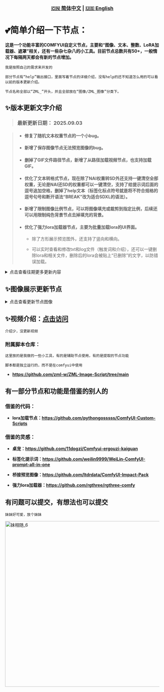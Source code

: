 <div align="center">
  
### [🇨🇳 简体中文](README.md) | [🇺🇸 English](README_EN.md)

</div>

# 💕简单介绍一下节点：
**这是一个功能丰富的COMFYUI自定义节点，主要和“图像、文本、整数、LoRA加载器、遮罩”相关，还有一些杂七杂八的小工具。目前节点总数共有50+，一般情况下每隔两天都会有新的节点增加。**

`我是按照自己的需求来开发的`

`部分节点有“help”输出接口，里面写着节点的详细介绍，没有help的还不知道怎么用的可以看以前的版本更新介绍。`

 `节点名称全部以“ZML_”开头，并且全部放在“图像/ZML_图像”分类下。`

## ✨版本更新文字介绍

> ### 最新更新日期： **2025.09.03**

> - #### 修复了随机文本权重节点的一个小bug。
>
> - #### 新增了保存图像节点无法预览图像的bug。
>
> - #### 删掉了GIF文件路径节点，新增了从路径加载视频节点，也支持加载GIF。
>
> - #### 优化了文本转格式节点，现在除了NAI权重转SD外还支持一键清空全部权重，无论是NAI还SD的权重都可以一键清空，支持了给提示词后面的逗号追加空格，删掉了help文本（标签化标点符号就是将不符合规格的逗号句号和断开语法“BREAK”改为适合SDXL的语法）。
>
> - #### 新增了限制图像比例节点，可以将图像填充或裁剪到指定比例，后续还可以用限制纯色背景节点去掉填充的背景。
>
> - #### 优化了强力lora加载器节点，主要为批量加载lora的UI界面。
>
>   * 除了方形展示预览图外，还支持了竖向和横向。
>
>   * 可以实时查看和修改txt和log文件（触发词和介绍），还可以一键删除lora和相关文件，删除后的lora会被贴上“已删除”的文字，以防错误加载。
>

<details>
<summary>点击查看往期更多更新内容</summary>

> ### 更新日期： **2025.09.02**

> - #### 修复了强力lora节点无法使用的问题，代码少了一个标点符号，
>
> - #### 新增了限制遮罩形状节点。
>
> - #### 修复了桌宠无法正常加载的bug。
>
> - #### 优化了标签化提示词加载器。
>
> - #### 画画节点新加了几个预设颜色，并且优化了UI和使用体验。
>
> - #### 优化了标签化图像加载器节点。
>

> ### 更新日期： **2025.08.27**

> - #### 解决了强力lora加载器代码导致comfyui设置页面的按钮显示异常的问题。
>
> - #### 解决了自动打码节点在部分情况下读取不到YOLO模型的问题。
>
> - #### 新增了YOLO到遮罩的节点。
>
> - #### 优化了预设分辨率和预设文本节点。
>
> - #### 新增遮罩分离节点，可以将一个遮罩分离为二或三个遮罩，可以用在条件分区的情况下YOLO自动检测修脸什么的。
>
> - #### 新增统一图像分辨率的节点。
>
> - #### 桌宠新增聊天功能！可以右键选择聊天模式，在设置里输入自己的谷歌api密钥进行聊天！
>  
>   * 还有投喂功能！打开商店选择食物，然后投喂妹妹！有字幕和音效！
>  
>   * 还加了倒计时功能，可能会有用吧……
>  
>   * 如果你想更改桌宠的素材，比如音效和图像，都可以直接用同名文件替换掉ComfyUI-ZML-Image\zml_w\web\images里的文件。
>  
>   * 如果你不喜欢这个桌宠，可以选择右键隐藏或者直接删掉ComfyUI-ZML-Image\zml_w\web\js\zml_floating_ball.js文件。
>  

> ### 更新日期： **2025.08.27**

> - #### 优化了遮罩分割节点。
>
> - #### 对画画节点进行了大更新，现在支持绘制输入的图像、绘制马赛克、绘制简易形状，形状包括“方形、三角形、圆形、心形、五角形、箭头”。
>
> - #### 新增了图像形变的节点，模拟PS里的液化和形变功能，但目前不支持处理透明通道，有空修。
>
> - #### 选择文本V3节点和强力lora加载器节点的自定义文本输入框改为了只读，可以点击后弹出窗口进行修改，不用在那狭小的区域写文本了。
>
> - #### 修复了强力lora加载器节点不连接clip会报错的问题，现在是真的变成可选了。
>
> - #### 给强力lora加载器节点增加了一个批量添加Lora的弹窗页面，并且可以一键获取lora信息。给按钮增加了css视觉反馈，这样就不会显得那么土了，
>
> - #### 新增分类图像节点，可以快速分类出“无元数据、有元数据、有文本块”的图像，示例工作流也已经上传。
>
> - #### 新增名称加载lora节点。强力lora节点新增一个lora名称列表的输出接口，可以输出加载的lora名称和权重给“名称加载lora”节点，以达到修改一个节点的参数同时影响多个节点的效果。当你在模型接力时不想在两个lora节点里都手动添加lora时，就可以给采样器2接入“名称加载lora”节点，这个时候只需要修改采样器1连接的强力lora加载器节点即可。参考工作流以已上传。
>

> ### 更新日期： **2025.08.22**

> - #### 将强力lora加载器的输入接口全部改为可选。
>
> - ### 彻底修复了强力lora加载器节点和文本选择V3节点的UI显示bug！！
> 

> ### 更新日期： **2025.08.19**

> - #### 修复了标签化提示词节点的一些bug，还优化了一些功能。
>
> - ### 以前的文本图像和文本水印节点只有在全屏模式下留空颜色代码才会显示透明，现在所有位置都可以了！
> 
> - #### 给强力lora加载器节点加了个文件夹的按钮，现在可以把lora放在文件夹里了，更方便分类！！创建一个文件夹，然后拖拽lora到文件夹里即可！为了防止误删，我还限制了必须是没有lora的空文件夹才可以删除！文件夹的样式可以自定义，推荐先给节点设置一个喜欢的颜色，然后再用吸管工具给文件夹上色。
>
> - #### 强力lora节点都有文件夹功能了，那必须要给选择文本V3节点也整一个！
>

> ### 更新日期： **2025.08.16**

> ### 超级大更新！！
> 
> - #### 文本行节点可以同时随机多行了。
>
> - #### 解析lora的节点也支持树状文件夹了。
>
> - #### 新增选择文本V3节点，可以实时增加新的文本框，每个文本框都有对应的布尔开关和删除按钮，还都可以设置自己的名字，名字不会输出，节点只会将启用的文本框里的文本内容合并后进行输出。
>
> - #### 新增强力lora加载器节点，是的，这个节点的灵感借鉴了RG。
>
>   * 节点继承了之前的lora加载器的 **“树状文件夹、鼠标悬停预览图像、输出预设的txt提示词”** ，并且节点可以实时增加新的lora，就像RG的强力lora加载器那样，而且节点还可以给lora**设置名字和自定义文本**，名字和自定义文本是储存在工作流里的，跟lora文件和txt文件无关！
>   * 如果不想设置名字和自定义文本，可以把尺寸改到最小，节点支持实时更改名字和文本框的大小！lora有快捷开关和删除按钮，还有拖动按钮，也可以锁定拖动按钮防止误触，很厉害吧！！
>  
>   * 目前**已知问题**为刷新页面后节点会显示为初始样式，看起来好像之前保存的东西都没了，但其实只是一个小小的显示bug，没有实际影响，点击一下“🔒”或者其它的什么东西来更新节点就恢复正常了。
>

> ### 更新日期： **2025.08.14**

> #### 分类了一下节点，新增了一个“其它”分类。
> 
> - #### 新增旋转图像节点。
>
> - #### 新增桥接预览图像节点。
>
> - #### 合并图像节点加了个调节前景图不透明度的功能。
>
> - #### 桌宠加了个记录上次位置的功能。
>
> - #### 随机文本权重节点新加了文本框。
>
> - #### 文本水印节点和文本图像节点新增了描边的功能。之前颜色代码留空=随机颜色，现在要随机颜色需要输入“ZML”，留空变成了透明颜色。透明的水印不妨碍观看原图像，并且可以让水印更难以去除。
>   

> ### 更新日期： **2025.08.11**

> - #### 更新了画画节点。

> ### 更新日期： **2025.08.08**

> - #### 新增了标签化提示词加载节点，和旧版weilin相似，用js重新写的ui，功能仿旧版weilin，支持批量导入tag，仅支持txt文件导入，导入格式为 “中文,英文”，如“一个女孩,1girl”。目前还是半成品。

> ### 更新日期： **2025.08.07**

> - 增加了悬浮球！！还有互动哦~常态模式为png图片，运行工作流时为GIF动画，双击悬浮球会短暂更改图片和播放音频！鼠标悬停在悬浮球上还会有呼吸效果！！右键悬浮球可以关闭双击音频和隐藏悬浮球，设置里有 **“更详细”** 的参数！这是一个纯娱乐的功能，如果你不喜欢，可以在设置里关掉。如果想更改图片和GIF动画，可以在ComfyUI-ZML-Image\zml_w\web\images文件夹里替换文件，但要确保文件名以及文件格式正确。
> 
> - 新增一个简易的图像保存节点，节点选项只有“操作模式、保存路径、文本块储存”三个，非常的整洁！
> 
> - 修复了一些小bug，做了一些小优化。
> 

> 更新日期：2025.08.06 又一次超级大更新！！

> 增加了标签化图像加载节点，UI借鉴了weilin，可以通过点击按钮来批量加载图像并读取文本块，鼠标悬停在按钮上还可以预览图像！
> 
> 还增加了一个单文本块加载节点，比加载图像节点更方便使用！！
> 
> 新增一个音频播放器的节点，内置了几个音频  Ciallo～(∠・ω< )⌒☆
>  
> 删除了lora分层控制节点。
>
> 优化了一些节点。

> 更新日期：2025.08.03
> 
> 现在应该可以通过Manager安装了，我已经修好bug了！
> 
> 新增双浮点节点。
> 
> 新增预设分辨率节点，和预设文本节点功能类似。
> 
> 新增双整数V3（判断节点），在节点里预设三个分辨率尺寸，然后对输入接口输入的值进行判断，如果输入的宽>高则输出预设的第一个分辨率，输入的宽<高则输出预设的第三个分辨率，如果宽=高或者宽高差值没有超过阈值，则输出第二个分辨率。我做这个是给wan图生视频用的，V2版本虽然可以一键切换分辨率但还是要手动，有时候会忘了调整，而V3版本可以自动判断视频分辨率，方便多了。
> 
> 为了快速的准备好lora的介绍（log）、触发词（txt）、图片，做了一个解析lora元数据的节点，加载lora即可自动下载好 lora加载器所需的txt、log和图片文件夹，且自动放在加载lora目录的子文件夹zml里，非常方便。
> 
> 可视化裁剪节点支持原分辨率输出了。
> 

> **下面是之前写的节点介绍**
>

> 0、和官方的保存图像节点相比，多了个输入文本块的功能，将任意文本提示词输入到节点里，将输入的文本写入图像的元数据（不是工作流信息），文本块需要特定的方式才能提取出来，支持自定义图像名称的前缀后缀，图像名称计数和根据当前时间命名，还可以缩放图像并删除图像元数据（工作流信息），只保留文本块的信息让硬盘压力大幅度降低。
> 
> 1、和官方的加载图像节点相比，节点只会加载单帧图片，即使加载的是GIF也只会输出一张图片，支持输出含透明通道的图像，可以读取图像的文件名，可以读取图像保存的文本块信息，对，就是保存节点保存的文本块。
> 
> 2、从路径加载图像节点支持从文件夹中读取图像和对应文本块，支持固定索引、顺序索引、随机索引这三种模式（抽卡抽到爽！）。
> 
> 3、图片/GIF转为HTML文件节点，在外面完全看不出来这个文件里是什么，必须下载后在本地打开才会显示图像/GIF里的内容，至于这个功能主要在什么时候使用...你知道的\\\_‘
> 
> 4、将NAI权重格式转化为SD权重格式，还可以帮助过滤不想要的tag，还可以格式化标点符号，还可以自定义删除任意的字符。
> 
> 5、随机文本行（也可以按照顺序加载和按照索引加载）和随机画师（可自定义随机画师数量和画师权重的最大最小值），内置1000画师的txt文件，也可以自己添加。
>
> 6、有多个文本输入节点和文本选择节点，文本选择节点就是将提示词提前写好到节点里，再选择启用哪个，适合用来放一些常用的提示词（我一般放wan的常用提示词）。
> 
> 7、有限制分辨率格式的节点，可以用于格式化生图的分辨率（默认是生图的分辨率‘8’），也可以用于限制wan的分辨率格式和wan的帧数格式，具体用法看自己。
> 
> 8、可以使用yolo模型来自动打码，也可以自己输入遮罩来来打码。
> 
> 9、可以给图像添加文字水印，文字识别到图像边界时会自动换行，也可生成全屏水印，内置可商用字体。
> 
> 10、可以随机整数或预设整数并通过索引调用，随机生图分辨率和快速切换分辨率变得简单。
> 
> 11、基于ComfyUI-Custom-Scripts里的lora节点（LoRA加载器(pysss)）创建新三个新的节点，原节点GitHub链接：https://github.com/pythongosssss/ComfyUI-Custom-Scripts
。感谢作者的付出。在lora目录创建一个子文件夹‘zml’，里面放上和lora文件同名的图片、txt、log文件即可使用节点读取对应信息，选择lora时鼠标悬停可以预览图片，且会根据文件夹来分类lora文件。文件夹结构应该是这样的：lora/zml。lora里放着lora文件，比如111.safetensors，zml文件夹里放着111.png、111.txt、111.log。这真是一个伟大的创意，再次感谢原作者的付出。
> 
> 12、可视化裁剪图像节点，将加载图像的节点连接到此节点上，然后点击“裁剪图像”的按钮来打开ui进行手动调整裁剪区域，支持矩形、圆形、路径选择、画笔（套索）选择四种裁剪方式，不需要再打开ps啦！
> 
> 13、限制纯色背景大小节点，可以自动去除背景里多余的像素，目前支持白色、绿色、透明三种，节点会尽可能的将无用的多余像素裁剪掉，以方便进行拼接图像，支持将背景抠成矩形和不规则两种形状。
> 
> 14、添加纯色背景的节点，可以将图像对图像外部进行描边，如果图像是含透明通道的，则可以检测主体的轮廓，根据主体轮廓进行描边，描边的颜色支持“白色、黑色、绿色、透明”。
> 
> 15、合并图像节点，就是将2-4张图像ps到一起，目前虽然已经有其它节点做出了此功能，但我觉得不是太好操作，所以制作了此节点。和裁剪图像节点一样，也是点击按钮打开ui来处理图像，不需要事先运行工作流，只需要使用加载图像的节点连接到此节点上，然后点击按钮打开ui来编辑图像，编辑好后你的操作会保存到节点内部，直接运行节点即可输出之前处理好的图像。用来打码图像也是可以的，
> 
> 16、画画节点，就是一个画笔随意在图像上涂抹。
> 
> 17、图像暂停节点，节点会卡住15s，让你选择这次的图像输出哪个管道，只做了三个输出接口，未选中的接口只会输出占位图像，而不会输出输入的图像。可以接在采样器后面，图像满意就保存，不满意就仅预览，一般的图像保存节点会将占位图像也保存了，即使它只有1\\\*1像素，但用ZML\\\_保存图像节点就不会，专门做了优化。

</details>

## ✨图像展示更新节点

<details>
<summary>点击查看更新节点图像</summary>

> ### 更新日期： **2025.09.03**

> <img width="896" height="429" alt="1" src="https://github.com/user-attachments/assets/16d79123-9689-476d-a1cf-65431ba03dd0" />
> 
> <img width="909" height="778" alt="2" src="https://github.com/user-attachments/assets/eb20dc55-62e8-499b-bb8c-70f0158397c0" />
> 
> <img width="1103" height="759" alt="3" src="https://github.com/user-attachments/assets/3fdbb9d7-276a-468d-ab4b-b52b334346fd" />
> 

> ### 更新日期： **2025.09.02**

> <img width="1782" height="869" alt="2" src="https://github.com/user-attachments/assets/54bd9449-4034-4b1b-abdc-87dfefb1a3c4" />
> 
> <img width="1048" height="925" alt="4" src="https://github.com/user-attachments/assets/1607ebfc-0e33-4818-9845-9aa366a19ee1" />
> 
> <img width="1722" height="912" alt="3" src="https://github.com/user-attachments/assets/1ff2e9ce-0d44-473d-bf42-2c9b14366265" />
> 
> <img width="1356" height="865" alt="1" src="https://github.com/user-attachments/assets/e4b1370b-130a-419c-b0c4-d94ada5283df" />
>

> #### 早期的节点截图（小部分）

> <img width="1632" height="875" alt="1" src="https://github.com/user-attachments/assets/77ccda88-1851-4948-a45b-2f42b46d7f53" />
>
> <img width="1601" height="784" alt="2" src="https://github.com/user-attachments/assets/21f9d0aa-834e-48dd-9384-584e0a215284" />
>
> <img width="1210" height="913" alt="3" src="https://github.com/user-attachments/assets/3359a2fd-a55a-4068-aa25-0338298b7c0b" />
>
> <img width="1698" height="862" alt="4" src="https://github.com/user-attachments/assets/059746d8-31e0-4c97-a620-6e490a6a79b4" />
> 
> <img width="1607" height="755" alt="5" src="https://github.com/user-attachments/assets/8fe91394-8874-4eb4-85dc-d7f8ce6a86da" />
>
> <img width="1719" height="745" alt="6" src="https://github.com/user-attachments/assets/2eee7e21-52a0-4d6a-bd9f-8edd52e84eff" />
>
> <img width="1261" height="762" alt="7" src="https://github.com/user-attachments/assets/a1e67136-0ed7-4664-8f3a-3de69282f71b" />
>
> <img width="982" height="893" alt="8" src="https://github.com/user-attachments/assets/dd905d68-138d-4c30-a0e2-dbdb206c11e9" />
>
> <img width="1254" height="753" alt="9" src="https://github.com/user-attachments/assets/14e6f8df-8b36-4d06-a827-8bbdef1b0e8f" />
>
> <img width="1389" height="683" alt="10" src="https://github.com/user-attachments/assets/0757a6e3-d557-4284-ad56-dcc0e004b41c" />
>
> <img width="1294" height="816" alt="11" src="https://github.com/user-attachments/assets/de9b70a5-03b0-426a-90fc-bf1d8295abf2" />
>
> <img width="1131" height="712" alt="12" src="https://github.com/user-attachments/assets/c0d253aa-96c2-4a9e-b64f-682f3908fa2e" />
>
> <img width="1196" height="639" alt="13" src="https://github.com/user-attachments/assets/c1793444-d44f-47cd-89a4-67c408cde01e" />
>
> <img width="911" height="894" alt="14" src="https://github.com/user-attachments/assets/4f666b73-f968-4182-a327-e29187ddf202" />
>
> <img width="1290" height="760" alt="15" src="https://github.com/user-attachments/assets/5a520228-fe42-49c9-a43d-e545474254f4" />

</details>


## ✨视频介绍：[点击访问](https://www.bilibili.com/video/BV1i4twzDELr/?spm_id_from=333.1007.0.0&vd_source=0134812498ce59b7f53810ad84889d12)

`介绍少，没更新视频`

### 附属脚本仓库：

`这里放的是我做的一些小工具，有的是辅助节点使用，有的是提取的节点功能`

`脚本都是独立运行的，而不是在comfyui中使用`

- **https://github.com/zml-w/ZML-Image-Script/tree/main**
  


## 有一部分节点和功能是借鉴的别人的

### 借鉴的代码：

- **lora加载节点：https://github.com/pythongosssss/ComfyUI-Custom-Scripts**

### 借鉴的灵感：

- **桌宠：https://github.com/11dogzi/Comfyui-ergouzi-kaiguan**

- **标签化提示词：https://github.com/weilin9999/WeiLin-ComfyUI-prompt-all-in-one**

- **桥接预览图像：https://github.com/ltdrdata/ComfyUI-Impact-Pack**

- **强力lora加载器：https://github.com/rgthree/rgthree-comfy**

## 有问题可以提交，有想法也可以提交

`妹妹好可爱，放个妹妹`

<img width="1024" height="540" alt="妹相随_6" src="https://github.com/user-attachments/assets/bc18deae-6c3c-4e70-a642-1b4210accdc3" />


